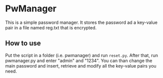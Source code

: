 # PwManager
This is a simple password manager. It stores the password ad a key-value pair in a file named reg.txt that is encrypted.

## How to use
Put the script in a folder (i.e. pwmanager) and run `reset.py`. After that, run pwmanager.py and enter "admin" and "1234". You can than change the main password and insert, retrieve and modify all the key-value pairs you need.